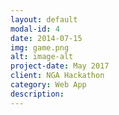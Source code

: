 ```yaml
---
layout: default
modal-id: 4
date: 2014-07-15
img: game.png
alt: image-alt
project-date: May 2017
client: NGA Hackathon
category: Web App
description:
---
```

